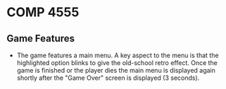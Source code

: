 # COMP 4555

## Game Features
* The game features a main menu. A key aspect to the menu is that the highlighted option blinks to give the old-school retro effect. Once the game is finished or the player dies the main menu is displayed again shortly after the "Game Over" screen is displayed (3 seconds).

